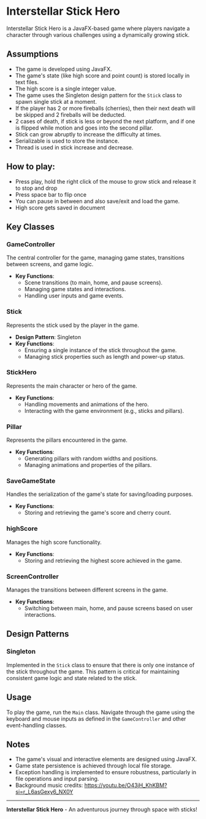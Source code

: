 # Interstellar Stick Hero

Interstellar Stick Hero is a JavaFX-based game where players navigate a character through various challenges using a dynamically growing stick.

## Assumptions

- The game is developed using JavaFX.
- The game's state (like high score and point count) is stored locally in text files.
- The high score is a single integer value.
- The game uses the Singleton design pattern for the `Stick` class to spawn single stick at a moment.
- If the player has 2 or more fireballs (cherries), then their next death will be skipped and 2 fireballs will be deducted.
- 2 cases of death, if stick is less or beyond the next platform, and if one is flipped while motion and goes into the second pillar.
- Stick can grow abruptly to increase the difficulty at times.
- Serializable is used to store the instance.
- Thread is used in stick increase and decrease.

## How to play:
- Press play, hold the right click of the mouse to grow stick and release it to stop and drop
- Press space bar to flip once
- You can pause in between and also save/exit and load the game.
- High score gets saved in document

## Key Classes

### GameController

The central controller for the game, managing game states, transitions between screens, and game logic.

- **Key Functions**:
    - Scene transitions (to main, home, and pause screens).
    - Managing game states and interactions.
    - Handling user inputs and game events.

### Stick

Represents the stick used by the player in the game.

- **Design Pattern**: Singleton
- **Key Functions**:
    - Ensuring a single instance of the stick throughout the game.
    - Managing stick properties such as length and power-up status.

### StickHero

Represents the main character or hero of the game.

- **Key Functions**:
    - Handling movements and animations of the hero.
    - Interacting with the game environment (e.g., sticks and pillars).

### Pillar

Represents the pillars encountered in the game.

- **Key Functions**:
    - Generating pillars with random widths and positions.
    - Managing animations and properties of the pillars.

### SaveGameState

Handles the serialization of the game's state for saving/loading purposes.

- **Key Functions**:
    - Storing and retrieving the game's score and cherry count.

### highScore

Manages the high score functionality.

- **Key Functions**:
    - Storing and retrieving the highest score achieved in the game.

### ScreenController

Manages the transitions between different screens in the game.

- **Key Functions**:
    - Switching between main, home, and pause screens based on user interactions.

## Design Patterns

### Singleton

Implemented in the `Stick` class to ensure that there is only one instance of the stick throughout the game. This pattern is critical for maintaining consistent game logic and state related to the stick.

## Usage

To play the game, run the `Main` class. Navigate through the game using the keyboard and mouse inputs as defined in the `GameController` and other event-handling classes.

## Notes

- The game's visual and interactive elements are designed using JavaFX.
- Game state persistence is achieved through local file storage.
- Exception handling is implemented to ensure robustness, particularly in file operations and input parsing.
- Background music credits: https://youtu.be/O43jH_KhKBM?si=r_L6asGexy6_NX0Y
---

**Interstellar Stick Hero** - An adventurous journey through space with sticks!
